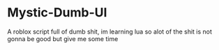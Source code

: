 # Mystic-Dumb-UI
A roblox script full of dumb shit, im learning lua so alot of the shit is not gonna be good but give me some time
